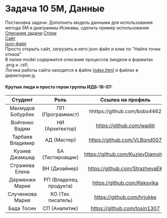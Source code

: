 # Задача 10 5M, Данные <br>
Постановка задачи: Дополнить модель данными для использования метода 5M и диаграммы Исикавы, сделать пример использования <br>
[Описание задачи](https://github.com/stankin/oop-2018/wiki/%D0%97%D0%B0%D0%B4%D0%B0%D1%87%D0%B0-%E2%84%9610-(5M,-%D0%98%D1%81%D0%B8%D0%BA%D0%B0%D0%B2%D0%B0))
[Стори](https://github.com/stankin/oop-model/issues/108)
<br>
[Сайт](https://bobs4462.github.io/) <br>
[json-файл](https://github.com/stankin/oop-model/blob/master/JSON2M5/data.json) <br>
Просто открыть сайт, загрузить в него json-файл и клик по "Найти точки отказа"  <br>
В папке model содержится описание процессов (модели в форматах .png и .rsf) <br>
Логика работы сайта находится в файле [index.html](https://github.com/stankin/oop-model/blob/master/JSON2M5/index.html) и файлах в директории [js](https://github.com/stankin/oop-model/tree/master/JSON2M5/js)


#### Крутые люди и просто герои группы ИДБ-16-07:

| Студент            | Роль                  | Ссылка на профиль                 |
| :----------------: | :-------------------: | :-------------------------------: |
| Махмудов Бобурбек  | ПП (Программист)      | hhttps://github.com/bobs4462      |
| Войтенко Вадим     | НИ (Архитектор)       | https://github.com/waditi         |
| Тарбаев Владимир   | АД (Мастер)           | https://github.com/VLBond007      |
| Кузиев Джамшид     | БА (Тестировщик)      | https://github.com/KuzievDjamshid |
| Стражева Елена     | ВН (Дизайнер)         | https://github.com/StrazhevaEK    |
| Дерменжи Мария     | РП (Владелец продукта)| https://github.com/Keksylka       |
| Слученкова Мария   | КО (Тех. писатель)    | https://github.com/hrjukke        |
| Бада Тосин         | СП (Аналитик)         | https://github.com/tosin1307      |
